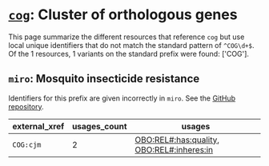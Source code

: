 # [`cog`](https://bioregistry.io/cog): Cluster of orthologous genes

This page summarize the different resources that reference `cog`
but use local unique identifiers that do not match the standard pattern of
`^COG\d+$`. Of the 1 resources,
1 variants on the standard prefix were found: ['COG'].

## `miro`: Mosquito insecticide resistance

Identifiers for this prefix are given incorrectly in `miro`. See the [GitHub repository](https://github.com/VEuPathDB-ontology/MIRO).

| external_xref   |   usages_count | usages                                                                                                                                                 |
|-----------------|----------------|--------------------------------------------------------------------------------------------------------------------------------------------------------|
| `COG:cjm`       |              2 | [OBO:REL#:has:quality](http://purl.obolibrary.org/obo/OBO_REL#_has_quality), [OBO:REL#:inheres:in](http://purl.obolibrary.org/obo/OBO_REL#_inheres_in) |

